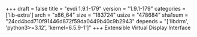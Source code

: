 +++
draft = false
title = "evdi 1.9.1-179"
version = "1.9.1-179"
categories = ['lib-extra']
arch = "x86_64"
size = "183724"
usize = "478684"
sha1sum = "24cd4bcd710f91446d872f59da0449b40c9b2943"
depends = "['libdrm', 'python3>=3.12', 'kernel=6.5.9-1']"
+++
Extensible Virtual Display Interface